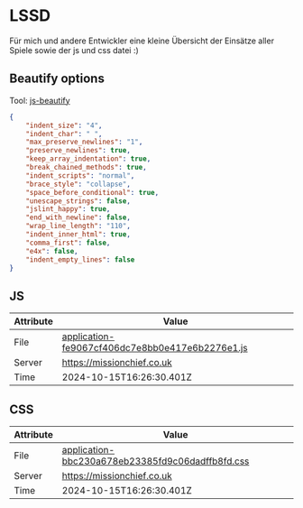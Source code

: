 # LSSD
Für mich und andere Entwickler eine kleine Übersicht der Einsätze aller Spiele sowie der js und css datei :)

<!-- automated -->
## Beautify options
Tool: [js-beautify](https://github.com/beautify-web/js-beautify)
```json
{
    "indent_size": "4",
    "indent_char": " ",
    "max_preserve_newlines": "1",
    "preserve_newlines": true,
    "keep_array_indentation": true,
    "break_chained_methods": true,
    "indent_scripts": "normal",
    "brace_style": "collapse",
    "space_before_conditional": true,
    "unescape_strings": false,
    "jslint_happy": true,
    "end_with_newline": false,
    "wrap_line_length": "110",
    "indent_inner_html": true,
    "comma_first": false,
    "e4x": false,
    "indent_empty_lines": false
}
```

## JS
| Attribute | Value |
| --------- | ----- |
| File      | [application-fe9067cf406dc7e8bb0e417e6b2276e1.js](https://missionchief.co.uk/assets/application-fe9067cf406dc7e8bb0e417e6b2276e1.js) |
| Server    | https://missionchief.co.uk |
| Time      | 2024-10-15T16:26:30.401Z |

## CSS
| Attribute | Value |
| --------- | ----- |
| File      | [application-bbc230a678eb23385fd9c06dadffb8fd.css](https://missionchief.co.uk/assets/application-bbc230a678eb23385fd9c06dadffb8fd.css) |
| Server    | https://missionchief.co.uk |
| Time      | 2024-10-15T16:26:30.401Z |
<!-- /automated -->
